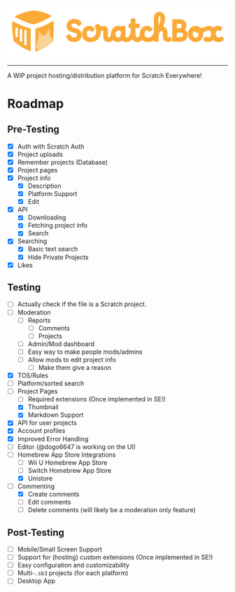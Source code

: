 <p align="center">
    <img alt="ScratchBox" src="public/scratchbox-logo-full.svg">
</p>

---

A WIP project hosting/distribution platform for Scratch Everywhere!

# Roadmap

## Pre-Testing

- [x] Auth with Scratch Auth
- [x] Project uploads
- [x] Remember projects (Database)
- [x] Project pages
- [x] Project info
  - [x] Description
  - [x] Platform Support
  - [x] Edit
- [x] API
  - [x] Downloading
  - [x] Fetching project info
  - [x] Search
- [x] Searching
  - [x] Basic text search
  - [x] Hide Private Projects
- [x] Likes

## Testing

- [ ] Actually check if the file is a Scratch project.
- [ ] Moderation
  - [ ] Reports
    - [ ] Comments
    - [ ] Projects
  - [ ] Admin/Mod dashboard
  - [ ] Easy way to make people mods/admins
  - [ ] Allow mods to edit project info
    - [ ] Make them give a reason
- [x] TOS/Rules
- [ ] Platform/sorted search
- [ ] Project Pages
  - [ ] Required extensions (Once implemented in SE!)
  - [x] Thumbnail
  - [x] Markdown Support
- [x] API for user projects
- [x] Account profiles
- [x] Improved Error Handling
- [ ] Editor (@dogo6647 is working on the UI)
- [ ] Homebrew App Store Integrations
  - [ ] Wii U Homebrew App Store
  - [ ] Switch Homebrew App Store
  - [x] Unistore
- [ ] Commenting
  - [x] Create comments
  - [ ] Edit comments
  - [ ] Delete comments (will likely be a moderation only feature)

## Post-Testing

- [ ] Mobile/Small Screen Support
- [ ] Support for (hosting) custom extensions (Once implemented in SE!)
- [ ] Easy configuration and customizability
- [ ] Multi-`.sb3` projects (for each platform)
- [ ] Desktop App
